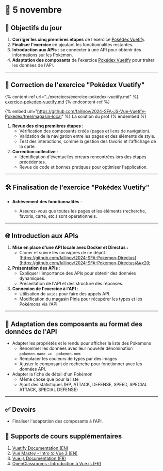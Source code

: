 # 📅 5 novembre

## 🚀 Objectifs du jour

1. **Corriger les cinq premières étapes** de l'exercice [Pokédex Vuetify](../exercices/exercice-pokedex-vuetify.md).
2. **Finaliser l'exercice** en ajoutant les fonctionnalités restantes.
3. **Introduction aux APIs** : se connecter à une API pour obtenir des informations sur les Pokémon.
4. **Adaptation des composants** de l'exercice [Pokédex Vuetify](../exercices/exercice-pokedex-vuetify.md) pour traiter les données de l'API.

***

## 🔄 Correction de l'exercice "Pokédex Vuetify"

{% content-ref url="../exercices/exercice-pokedex-vuetify.md" %}
[exercice-pokedex-vuetify.md](../exercices/exercice-pokedex-vuetify.md)
{% endcontent-ref %}

{% embed url="https://github.com/fallinov/2024-SFA-JS-Vue-Vuetify-Pokedex/tree/magasin-local" %}
La solution du prof&#x20;
{% endembed %}

1. **Revue des cinq premières étapes** :
   * Vérification des composants créés (pages et liens de navigation).
   * Validation de la navigation entre les pages et des éléments de style.
   * Test des interactions, comme la gestion des favoris et l'affichage de la carte.
2. **Correction collective** :
   * Identification d'éventuelles erreurs rencontrées lors des étapes précédentes.
   * Revue de code et bonnes pratiques pour optimiser l'application.

***

## 🛠 Finalisation de l'exercice "Pokédex Vuetify"

*   **Achèvement des fonctionnalités** :

    * Assurez-vous que toutes les pages et les éléments (recherche, favoris, carte, etc.) sont opérationnels.



***

## 🌐 Introduction aux APIs

1. **Mise en place d'une API locale avec Docker et Directus :**&#x20;
   * Cloner et suivre les consignes de ce dépôt :[https://github.com/fallinov/2024-SFA-Pokemon-Directus](https://github.com/fallinov/2024-SFA-Pokemon-Directus)&#x20;
2. **Présentation des APIs** :
   * Expliquer l'importance des APIs pour obtenir des données dynamiques.
   * Présentation de l'API et des structure des réponses.
3. **Connexion de l'exercice à l'API** :
   * Utilisation de `axios`  pour faire des appels API.
   * Modification du magasin Pinia pour récupérer les types et les Pokémons via l'API

***

## 🔄 Adaptation des composants au format des données de l'API

* Adapter les propriétés et le rendu pour afficher la liste des Pokémons
  * Renommer les données avec leur nouvelle dénomination `pokemon.name =>  pokemon.nom`
  * Remplacer les couleurs de types par des images
  * Ajuster le composant de recherche pour fonctionner avec les données API.
* Adapter la fiche de détail d'un Pokémon
  * Même chose que pour la liste
  * Ajout des statistiques (HP, ATTACK, DEFENSE, SPEED, SPECIAL ATTACK, SPECIAL DEFENSE)

***

## ✅ Devoirs

* Finaliser l'adaptation des composants à l'API.

## 📒 Supports de cours supplémentaires

1. [Vuetify Documentation (EN)](https://vuetifyjs.com/en/getting-started/installation/)
2. [Vue Mastey - Intro to Vue 3 (EN)](https://www.vuemastery.com/courses/intro-to-vue-3/intro-to-vue3)
3. [Vue.js Documentation (FR)](https://fr.vuejs.org/guide/introduction)
4. [OpenClassrooms : Introduction à Vue.js (FR)](https://openclassrooms.com/fr/courses/6390311-creez-une-application-web-avec-vue-js)
